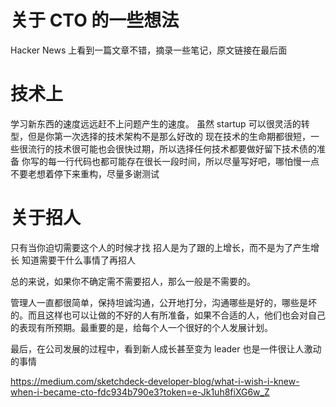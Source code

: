 # 关于 CTO 的一些想法

<!--
ID: a32615a3-fe14-48b6-976f-3db1f5b11a18
Status: publish
Date: 2018-04-04T04:27:00
Modified: 2020-05-16T11:31:48
wp_id: 387
-->

Hacker News 上看到一篇文章不错，摘录一些笔记，原文链接在最后面

# 技术上

学习新东西的速度远远赶不上问题产生的速度。
虽然 startup 可以很灵活的转型，但是你第一次选择的技术架构不是那么好改的
现在技术的生命期都很短，一些很流行的技术很可能也会很快过期，所以选择任何技术都要做好留下技术债的准备
你写的每一行代码也都可能存在很长一段时间，所以尽量写好吧，哪怕慢一点
不要老想着停下来重构，尽量多谢测试

# 关于招人

只有当你迫切需要这个人的时候才找
招人是为了跟的上增长，而不是为了产生增长
知道需要干什么事情了再招人

总的来说，如果你不确定需不需要招人，那么一般是不需要的。

管理人一直都很简单，保持坦诚沟通，公开地打分，沟通哪些是好的，哪些是坏的。而且这样也可以让做的不好的人有所准备，如果不合适的人，他们也会对自己的表现有所预期。最重要的是，给每个人一个很好的个人发展计划。

最后，在公司发展的过程中，看到新人成长甚至变为 leader 也是一件很让人激动的事情

https://medium.com/sketchdeck-developer-blog/what-i-wish-i-knew-when-i-became-cto-fdc934b790e3?token=e-Jk1uh8fiXG6w_Z